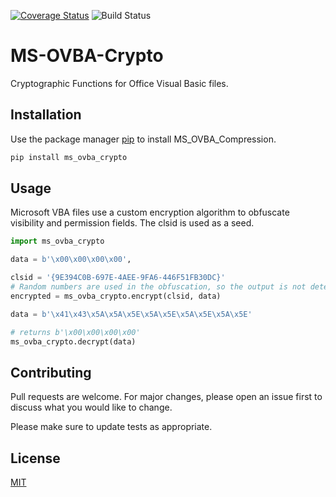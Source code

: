 [![Coverage Status](https://coveralls.io/repos/github/Beakerboy/MS-OVBA-Crypto/badge.png?branch=main)](https://coveralls.io/github/Beakerboy/MS-OVBA-Crypto?branch=main) ![Build Status](https://github.com/Beakerboy/MS-OVBA-Crypto/actions/workflows/python-package.yml/badge.svg)
# MS-OVBA-Crypto
Cryptographic Functions for Office Visual Basic files.

## Installation

Use the package manager [pip](https://pip.pypa.io/en/stable/) to install MS_OVBA_Compression.

```bash
pip install ms_ovba_crypto
```

## Usage
Microsoft VBA files use a custom encryption algorithm to obfuscate visibility and permission fields. The clsid is used as a seed. 

```python
import ms_ovba_crypto

data = b'\x00\x00\x00\x00',

clsid = '{9E394C0B-697E-4AEE-9FA6-446F51FB30DC}'
# Random numbers are used in the obfuscation, so the output is not deterministic.
encrypted = ms_ovba_crypto.encrypt(clsid, data)

data = b'\x41\x43\x5A\x5A\x5E\x5A\x5E\x5A\x5E\x5A\x5E'

# returns b'\x00\x00\x00\x00'
ms_ovba_crypto.decrypt(data)

```


## Contributing

Pull requests are welcome. For major changes, please open an issue first
to discuss what you would like to change.

Please make sure to update tests as appropriate.

## License

[MIT](https://choosealicense.com/licenses/mit/)

